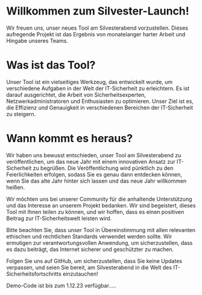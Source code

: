 # Willkommen zum Silvester-Launch!

Wir freuen uns, unser neues Tool am Silvesterabend vorzustellen. Dieses aufregende Projekt ist das Ergebnis von monatelanger harter Arbeit und Hingabe unseres Teams.

 # Was ist das Tool?

Unser Tool ist ein vielseitiges Werkzeug, das entwickelt wurde, um verschiedene Aufgaben in der Welt der IT-Sicherheit zu erleichtern. Es ist darauf ausgerichtet, die Arbeit von Sicherheitsexperten, Netzwerkadministratoren und Enthusiasten zu optimieren. Unser Ziel ist es, die Effizienz und Genauigkeit in verschiedenen Bereichen der IT-Sicherheit zu steigern.

 # Wann kommt es heraus?

Wir haben uns bewusst entschieden, unser Tool am Silvesterabend zu veröffentlichen, um das neue Jahr mit einem innovativen Ansatz zur IT-Sicherheit zu begrüßen. Die Veröffentlichung wird pünktlich zu den Feierlichkeiten erfolgen, sodass Sie es genau dann entdecken können, wenn Sie das alte Jahr hinter sich lassen und das neue Jahr willkommen heißen.

Wir möchten uns bei unserer Community für die anhaltende Unterstützung und das Interesse an unserem Projekt bedanken. Wir sind begeistert, dieses Tool mit Ihnen teilen zu können, und wir hoffen, dass es einen positiven Beitrag zur IT-Sicherheitswelt leisten wird.

Bitte beachten Sie, dass unser Tool in Übereinstimmung mit allen relevanten ethischen und rechtlichen Standards verwendet werden sollte. Wir ermutigen zur verantwortungsvollen Anwendung, um sicherzustellen, dass es dazu beiträgt, das Internet sicherer und geschützter zu machen.

Folgen Sie uns auf GitHub, um sicherzustellen, dass Sie keine Updates verpassen, und seien Sie bereit, am Silvesterabend in die Welt des IT-Sicherheitsfortschritts einzutauchen!


Demo-Code ist bis zum 1.12.23 verfügbar.....
